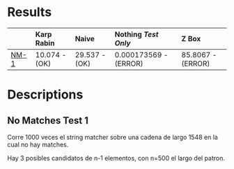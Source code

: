 # Results 

 | |Karp Rabin|Naive|Nothing _Test Only_|Z Box|
|:---|:---|:---|:---|:---|
|[NM-1](#No-Matches-Test-1)| 10.074 - (OK)| 29.537 - (OK)| 0.000173569 - (ERROR)| 85.8067 - (ERROR)|
# Descriptions 

## No Matches Test 1 

 
Corre 1000 veces el string matcher sobre una cadena de largo 1548 en la cual no hay matches.

Hay 3 posibles candidatos de n-1 elementos, con n=500 el largo del patron.
                
